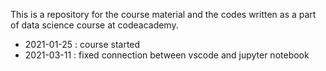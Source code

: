 This is a repository for the course material and the codes written as a part of data science course at codeacademy.

- 2021-01-25 : course started
- 2021-03-11 : fixed connection between vscode and jupyter notebook